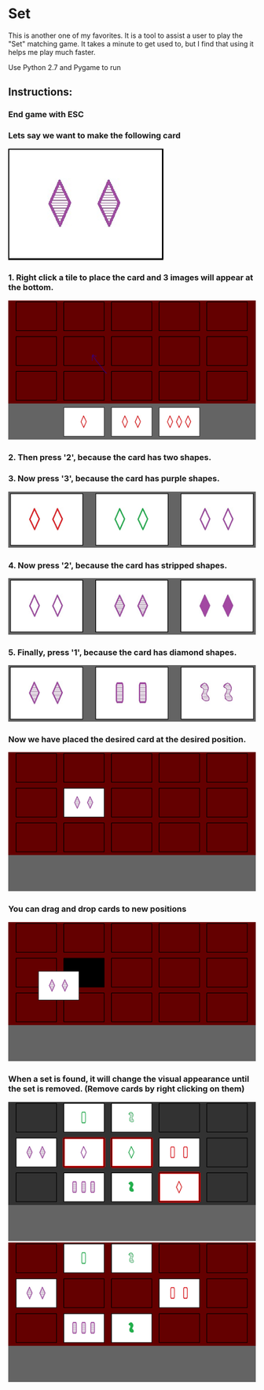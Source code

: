 # Set

This is another one of my favorites. It is a tool to assist a user to play the "Set" matching game. It takes a minute to get used to, but I find that using it helps me play much faster.

Use Python 2.7 and Pygame to run

## Instructions:

### End game with ESC

### Lets say we want to make the following card

![](Media/4.PNG)

### 1. Right click a tile to place the card and 3 images will appear at the bottom.
![](Media/0.PNG)

### 2. Then press '2', because the card has two shapes.

### 3. Now press '3', because the card has purple shapes.
![](Media/1.PNG)

### 4. Now press '2', because the card has stripped shapes.
![](Media/2.PNG)

### 5. Finally, press '1', because the card has diamond shapes.
![](Media/3.PNG)

### Now we have placed the desired card at the desired position.
![](Media/5.PNG)

### You can drag and drop cards to new positions
![](Media/6.PNG)

### When a set is found, it will change the visual appearance until the set is removed. (Remove cards by right clicking on them)
![](Media/7.PNG)
![](Media/8.PNG)